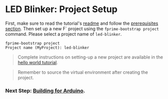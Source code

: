 # LED Blinker: Project Setup

First, make sure to read the tutorial's [readme](../README.md) and follow the [prerequisites section](../README.md#prerequisites). Then set up a new F´ project using the `fprime-bootstrap project` command. Please select a project name of `led-blinker`.

```shell
fprime-bootstrap project
Project name (MyProject): led-blinker
```

> Complete instructions on setting-up a new project are available in the [hello world tutorial](https://fprime-community.github.io/fprime-tutorial-hello-world/docs/NewProject.html).

> Remember to source the virtual environment after creating the project.

### Next Step: [Building for Arduino](./building-for-arduino.md).
